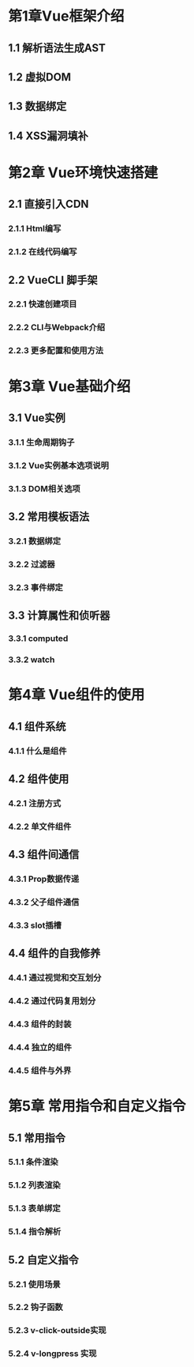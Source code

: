 # 第1章Vue框架介绍
## 1.1 解析语法生成AST
## 1.2 虚拟DOM
## 1.3 数据绑定
## 1.4 XSS漏洞填补

# 第2章 Vue环境快速搭建
## 2.1 直接引入CDN
### 2.1.1 Html编写
### 2.1.2 在线代码编写
## 2.2 VueCLI 脚手架
### 2.2.1 快速创建项目
### 2.2.2 CLI与Webpack介绍
### 2.2.3 更多配置和使用方法

# 第3章 Vue基础介绍
## 3.1 Vue实例
### 3.1.1 生命周期钩子
### 3.1.2 Vue实例基本选项说明
### 3.1.3 DOM相关选项
## 3.2 常用模板语法
### 3.2.1 数据绑定
### 3.2.2 过滤器
### 3.2.3 事件绑定
## 3.3 计算属性和侦听器
### 3.3.1 computed
### 3.3.2 watch

# 第4章 Vue组件的使用
## 4.1 组件系统
### 4.1.1 什么是组件
## 4.2 组件使用
### 4.2.1 注册方式
### 4.2.2 单文件组件
## 4.3 组件间通信
### 4.3.1 Prop数据传递
### 4.3.2 父子组件通信
### 4.3.3 slot插槽
## 4.4 组件的自我修养
### 4.4.1 通过视觉和交互划分
### 4.4.2 通过代码复用划分
### 4.4.3 组件的封装
### 4.4.4 独立的组件
### 4.4.5 组件与外界

# 第5章 常用指令和自定义指令
## 5.1 常用指令
### 5.1.1 条件渲染
### 5.1.2 列表渲染
### 5.1.3 表单绑定
### 5.1.4 指令解析

## 5.2 自定义指令
### 5.2.1 使用场景
### 5.2.2 钩子函数
### 5.2.3 v-click-outside实现
### 5.2.4 v-longpress 实现

